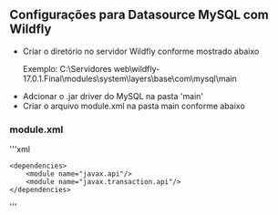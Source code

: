 ## Configurações para Datasource MySQL com Wildfly

- Criar o diretório no servidor Wildfly conforme mostrado abaixo
		<p>Exemplo: C:\Servidores web\wildfly-17.0.1.Final\modules\system\layers\base\com\mysql\main</p>
- Adcionar o .jar driver do MySQL na pasta 'main'
- Criar o arquivo module.xml na pasta main conforme abaixo
### module.xml
'''xml
<?xml version="1.0" encoding="UTF-8"?>
<module xmlns="urn:jboss:module:1.1" name="com.mysql">
	<resources>
		<resource-root path="mysql-connector-java-5.1.47.jar"/>
	</resources>
			 
	<dependencies>
		<module name="javax.api"/>
		<module name="javax.transaction.api"/>
	</dependencies>
</module>
'''


